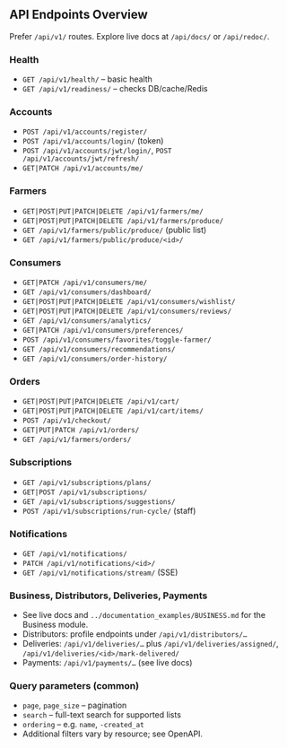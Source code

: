 ## API Endpoints Overview

Prefer `/api/v1/` routes. Explore live docs at `/api/docs/` or `/api/redoc/`.

### Health
- `GET /api/v1/health/` – basic health
- `GET /api/v1/readiness/` – checks DB/cache/Redis

### Accounts
- `POST /api/v1/accounts/register/`
- `POST /api/v1/accounts/login/` (token)
- `POST /api/v1/accounts/jwt/login/`, `POST /api/v1/accounts/jwt/refresh/`
- `GET|PATCH /api/v1/accounts/me/`

### Farmers
- `GET|POST|PUT|PATCH|DELETE /api/v1/farmers/me/`
- `GET|POST|PUT|PATCH|DELETE /api/v1/farmers/produce/`
- `GET /api/v1/farmers/public/produce/` (public list)
- `GET /api/v1/farmers/public/produce/<id>/`

### Consumers
- `GET|PATCH /api/v1/consumers/me/`
- `GET /api/v1/consumers/dashboard/`
- `GET|POST|PUT|PATCH|DELETE /api/v1/consumers/wishlist/`
- `GET|POST|PUT|PATCH|DELETE /api/v1/consumers/reviews/`
- `GET /api/v1/consumers/analytics/`
- `GET|PATCH /api/v1/consumers/preferences/`
- `POST /api/v1/consumers/favorites/toggle-farmer/`
- `GET /api/v1/consumers/recommendations/`
- `GET /api/v1/consumers/order-history/`

### Orders
- `GET|POST|PUT|PATCH|DELETE /api/v1/cart/`
- `GET|POST|PUT|PATCH|DELETE /api/v1/cart/items/`
- `POST /api/v1/checkout/`
- `GET|PUT|PATCH /api/v1/orders/`
- `GET /api/v1/farmers/orders/`

### Subscriptions
- `GET /api/v1/subscriptions/plans/`
- `GET|POST /api/v1/subscriptions/`
- `GET /api/v1/subscriptions/suggestions/`
- `POST /api/v1/subscriptions/run-cycle/` (staff)

### Notifications
- `GET /api/v1/notifications/`
- `PATCH /api/v1/notifications/<id>/`
- `GET /api/v1/notifications/stream/` (SSE)

### Business, Distributors, Deliveries, Payments
- See live docs and `../documentation_examples/BUSINESS.md` for the Business module.
- Distributors: profile endpoints under `/api/v1/distributors/…`
- Deliveries: `/api/v1/deliveries/…` plus `/api/v1/deliveries/assigned/`, `/api/v1/deliveries/<id>/mark-delivered/`
- Payments: `/api/v1/payments/…` (see live docs)

### Query parameters (common)
- `page`, `page_size` – pagination
- `search` – full-text search for supported lists
- `ordering` – e.g. `name`, `-created_at`
- Additional filters vary by resource; see OpenAPI.
